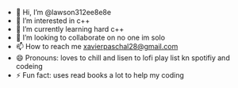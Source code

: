 - 👋 Hi, I’m @lawson312ee8e8e
- 👀 I’m interested in c++
- 🌱 I’m currently learning hard c++
- 💞️ I’m looking to collaborate on no one im solo
- 📫 How to reach me xavierpaschal28@gmail.com
- 😄 Pronouns: loves to chill and lisen to lofi play list kn spotifiy and codeing
- ⚡ Fun fact: uses read books a lot to help my coding

<!---
lawson312ee8e8e/lawson312ee8e8e is a ✨ special ✨ repository because its `README.md` (this file) appears on your GitHub profile.
You can click the Preview link to take a look at your changes.
--->
